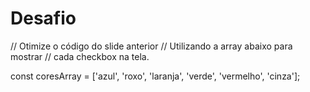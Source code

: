 # Desafio

// Otimize o código do slide anterior
// Utilizando a array abaixo para mostrar
// cada checkbox na tela.

const coresArray = ['azul', 'roxo', 'laranja', 'verde', 'vermelho', 'cinza'];

